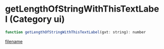 # getLengthOfStringWithThisTextLabel (Category ui)

```js
function getLengthOfStringWithThisTextLabel(gxt: string): number
```

[filename](getLengthOfStringWithThisTextLabel_m.md ':include')